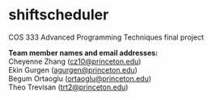 # shiftscheduler
COS 333 Advanced Programming Techniques final project

**Team member names and email addresses:**<br/>
Cheyenne Zhang (cz10@princeton.edu)<br/>
Ekin Gurgen (agurgen@princeton.edu)<br/>
Begum Ortaoglu (ortaoglu@princeton.edu)<br/> 
Theo Trevisan (trt2@princeton.edu)
